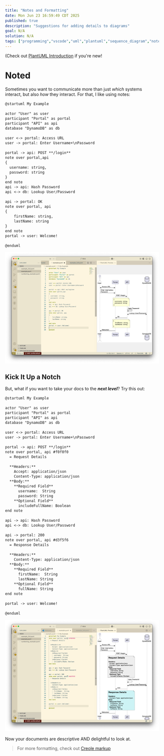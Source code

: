 ```yaml
---
title: "Notes and Formatting"
date: Mon Jun 23 16:59:49 CDT 2025
published: true
description: "Suggestions for adding details to diagrams"
goal: N/A
solution: N/A
tags: ["programming","vscode","uml","plantuml","sequence_diagram","note"]
---
```

(Check out [PlantUML Introduction](#/programming/uml/introduction) if you're new!

# Noted

Sometimes you want to communicate more than just _which_ systems interact, but also _how_ they interact. For that, I like using notes:

```plantuml
@startuml My Example

actor "User" as user
participant "Portal" as portal
participant "API" as api
database "DynamoDB" as db

user <-> portal: Access URL
user -> portal: Enter Username+\nPassword

portal -> api: POST **/login**
note over portal,api
{
  username: string,
  password: string
}
end note
api -> api: Hash Password
api <-> db: Lookup User/Password

api -> portal: OK
note over portal, api
{
    firstName: string,
    lastName: string
}
end note
portal -> user: Welcome!

@enduml
```

![PlantUML Basic Note](/images/thumbnail/plantuml_note1.png)

## Kick It Up a Notch

But, what if you want to take your docs to the **_next level_**? Try this out:

```plantuml
@startuml My Example

actor "User" as user
participant "Portal" as portal
participant "API" as api
database "DynamoDB" as db

user <-> portal: Access URL
user -> portal: Enter Username+\nPassword

portal -> api: POST **/login**
note over portal, api #f0f0f0
  = Request Details

  **Headers:**
    Accept: application/json
    Content-Type: application/json
  **Body:**
    **Required Field**
      username:  String
      password: String
    **Optional Field**
      includeFullName: Boolean
end note

api -> api: Hash Password
api <-> db: Lookup User/Password

api -> portal: 200
note over portal, api #d3f5f6
  = Response Details

  **Headers:**
    Content-Type: application/json
  **Body:**
    **Required Field**
      firstName:  String
      lastName: String
    **Optional Field**
      fullName: String
end note

portal -> user: Welcome!

@enduml
```

![PlantUML Basic Note](/images/thumbnail/plantuml_note2.png)

Now your documents are descriptive AND delightful to look at.

> For more formatting, check out [Creole markup](https://en.wikipedia.org/wiki/Creole_(markup))
